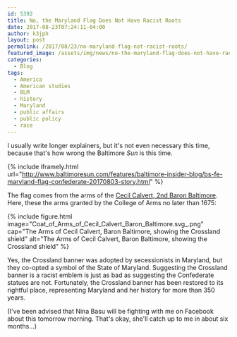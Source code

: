 ```yaml
---
id: 5392
title: No, the Maryland Flag Does Not Have Racist Roots
date: 2017-08-23T07:24:11-04:00
author: k3jph
layout: post
permalink: /2017/08/23/no-maryland-flag-not-racist-roots/
featured_image: /assets/img/news/no-the-maryland-flag-does-not-have-racist-roots.jpg
categories:
  - Blog
tags:
  - America
  - American studies
  - BLM
  - history
  - Maryland
  - public affairs
  - public policy
  - race
---
```

I usually write longer explainers, but it's not even necessary this
time, because that's how wrong the Baltimore _Sun_ is this time.

{% include iframely.html url="http://www.baltimoresun.com/features/baltimore-insider-blog/bs-fe-maryland-flag-confederate-20170803-story.html" %}

The flag comes from the arms of the [Cecil Calvert, 2nd Baron
Baltimore](https://en.wikipedia.org/wiki/Cecil_Calvert,_2nd_Baron_Baltimore).
Here, these the arms granted by the College of Arms no later than
1675:

{% include figure.html image="Coat_of_Arms_of_Cecil_Calvert_Baron_Baltimore.svg_.png"
   cap="The Arms of Cecil Calvert, Baron Baltimore, showing the Crossland shield"
   alt="The Arms of Cecil Calvert, Baron Baltimore, showing the Crossland shield" %}

Yes, the Crossland banner was adopted by secessionists in Maryland,
but they co-opted a symbol of the State of Maryland.  Suggesting
the Crossland banner is a racist emblem is just as bad as suggesting
the Confederate statues are not.  Fortunately, the Crossland banner
has been restored to its rightful place, representing Maryland and
her history for more than 350 years.

(I've been advised that Nina Basu will be fighting with me on
Facebook about this tomorrow morning.  That's okay, she'll catch
up to me in about six months...)
